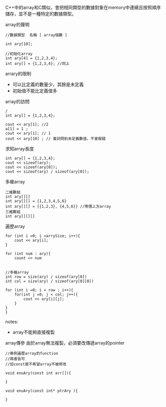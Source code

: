 C++中的array和C類似，會把相同類型的數據對象在memory中連續且按照順序儲存，並不是一種特定的數據類型。

array的聲明
```
//數據類型  名稱 [ array個數 ]

int ary[10];

//初始化array
int ary[4] = {1,2,3,4};
int ary[] = {1,2,3,4}; //同上

```

arrary的限制
- 可以比定義的數量少，其餘是未定義
- 初始值不能比定義值多

array的訪問
```
/
int ary[] = {1,2,3,4};

cout << ary[1]; //2
a[1] = 1 ;
cout << ary[1]; // 1
cout << ary[10] ; // 會訪問到未定義數值，不會報錯

```

求知array長度
```
int ary[] = {1,2,3,4};
cout << sizeof(ary);
cout << sizeof(ary[0]);
cout << sizeof(ary) / sizeof(ary[0]);
```


多維array
```
二維數組
int ary[][]
int ary[][] = {1,2,3,4,5,6}
int ary[][] = {{1,2,3}, {4,5,6}} //等價上方array
三維數組 
int ary[][][]
```



遍歷array
```
for (int i =0; i <arrySize; i++){
	cout << ary[i];
}

for (int num : ary){
	count << num


//多維array
int row = size(ary) / sizeof(ary[0])
int col = size(ary) / sizeof(ary[0][0])

for (int i =0; i < row ; i++){
	for(int j =0; j < col; j++){
		cout << ary[i][j];
	}
}
}
```

notes:
- array不能夠直接複製

array傳參
由於array無法複製，必須要改傳遞array的pointer
```
//舉例遍歷array的function
//兩者皆可
//加const是不希望array不被修改

void enuAry(const int arr[]){

}

void enuAry(const int* ptrAry ){
	
}


```





